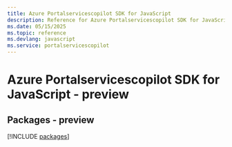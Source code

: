 ```yaml
---
title: Azure Portalservicescopilot SDK for JavaScript
description: Reference for Azure Portalservicescopilot SDK for JavaScript
ms.date: 05/15/2025
ms.topic: reference
ms.devlang: javascript
ms.service: portalservicescopilot
---
```

# Azure Portalservicescopilot SDK for JavaScript - preview
## Packages - preview
[!INCLUDE [packages](portalservicescopilot-index.md)]